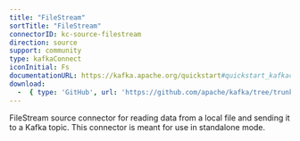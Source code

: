 ```yaml
---
title: "FileStream"
sortTitle: "FileStream"
connectorID: kc-source-filestream
direction: source
support: community
type: kafkaConnect
iconInitial: Fs
documentationURL: https://kafka.apache.org/quickstart#quickstart_kafkaconnect
download:
  -  { type: 'GitHub', url: 'https://github.com/apache/kafka/tree/trunk/connect/file' }
---
```


FileStream source connector for reading data from a local file and sending it to a Kafka topic. This connector is meant for use in standalone mode.
